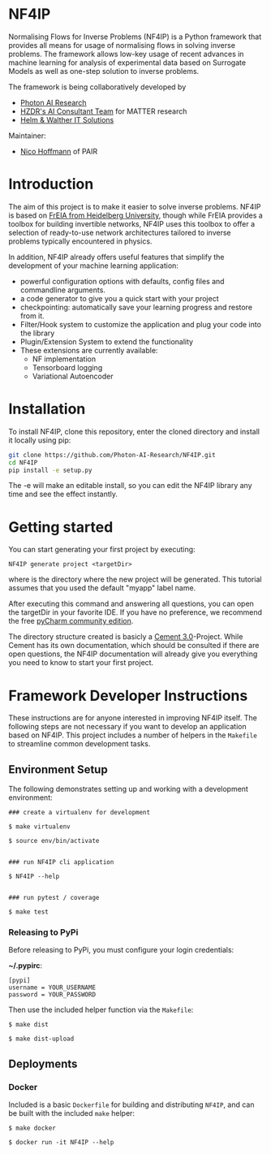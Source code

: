 # NF4IP

Normalising Flows for Inverse Problems (NF4IP) is a Python framework that provides all means for usage of normalising flows in solving inverse problems. The framework allows low-key usage of recent advances in machine learning for analysis of experimental data based on Surrogate Models as well as one-step solution to inverse problems.
<!--
Applications of this framework can be found here: [Photon AI Research](https://http://photon-ai-research.github.io/).
- Injection Radiation
- SAXS
- GI-SAXS
--> 

The framework is being collaboratively developed by
- [Photon AI Research](https://http://photon-ai-research.github.io/)
- [HZDR's AI Consultant Team](https://www.hzdr.de/db/Cms?pOid=60710&pNid=0) for MATTER research
- [Helm & Walther IT Solutions](https://helmundwalter.de)


Maintainer:
- [Nico Hoffmann](mailto:n.hoffmann@hzdr.de) of PAIR

# Introduction
The aim of this project is to make it easier to solve inverse problems.
NF4IP is based on [FrEIA from Heidelberg University](https://github.com/VLL-HD/FrEIA), though
while FrEIA provides a toolbox for building invertible networks, NF4IP uses this toolbox 
to offer a selection of ready-to-use network architectures tailored to inverse problems typically encountered in physics.

In addition, NF4IP already offers useful features that simplify the development 
of your machine learning application:

* powerful configuration options with defaults, config files and commandline arguments.
* a code generator to give you a quick start with your project
* checkpointing: automatically save your learning progress and restore from it.
* Filter/Hook system to customize the application and plug your code into the library
* Plugin/Extension System to extend the functionality
* These extensions are currently available:
    * NF implementation
    * Tensorboard logging
    * Variational Autoencoder

# Installation
To install NF4IP, clone this repository, enter the cloned directory and install it locally using pip:
```bash
git clone https://github.com/Photon-AI-Research/NF4IP.git
cd NF4IP
pip install -e setup.py
```
The -e will make an editable install, so you can edit the NF4IP library any time and see the effect instantly.

<!--
pip install -r requirements.txt // we need to make this file first :D
-->

# Getting started

You can start generating your first project by executing:
```
NF4IP generate project <targetDir>
```
where <targetDir> is the directory where the new project will be generated.
This tutorial assumes that you used the default "myapp" label name.

After executing this command and answering all questions, you can open the targetDir in your favorite
IDE. If you have no preference, we recommend the free
[pyCharm community edition](https://www.jetbrains.com/de-de/pycharm/).

The directory structure created is basicly a [Cement 3.0](https://docs.builtoncement.com)-Project.
While Cement has its own documentation, which should be consulted if there are open questions,
the NF4IP documentation will already give you everything you need to know to start your first project.

# Framework Developer Instructions
These instructions are for anyone interested in improving NF4IP itself. The following steps are not necessary if you want to develop an application based on NF4IP. This project includes a number of helpers in the `Makefile` to streamline common development tasks.

 
## Environment Setup

The following demonstrates setting up and working with a development environment:

```
### create a virtualenv for development

$ make virtualenv

$ source env/bin/activate


### run NF4IP cli application

$ NF4IP --help


### run pytest / coverage

$ make test
```

### Releasing to PyPi

Before releasing to PyPi, you must configure your login credentials:

**~/.pypirc**:

```
[pypi]
username = YOUR_USERNAME
password = YOUR_PASSWORD
```

Then use the included helper function via the `Makefile`:

```
$ make dist

$ make dist-upload
```

## Deployments

### Docker

Included is a basic `Dockerfile` for building and distributing `NF4IP`,
and can be built with the included `make` helper:

```
$ make docker

$ docker run -it NF4IP --help
```
